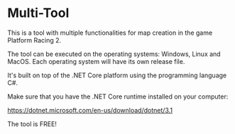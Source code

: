 # Multi-Tool

This is a tool with multiple functionalities for map creation in the game Platform Racing 2.

The tool can be executed on the operating systems: Windows, Linux and MacOS.
Each operating system will have its own release file.

It's built on top of the .NET Core platform using the programming language C#.

Make sure that you have the .NET Core runtime installed on your computer:

https://dotnet.microsoft.com/en-us/download/dotnet/3.1

The tool is FREE!


